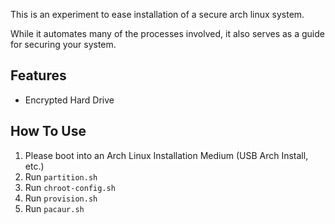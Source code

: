 This is an experiment to ease installation of a secure arch linux system.

While it automates many of the processes involved, it also serves as a guide for securing your system.

## Features
* Encrypted Hard Drive

## How To Use
1. Please boot into an Arch Linux Installation Medium (USB Arch Install, etc.)
2. Run `partition.sh`
3. Run `chroot-config.sh`
4. Run `provision.sh`
5. Run `pacaur.sh`
